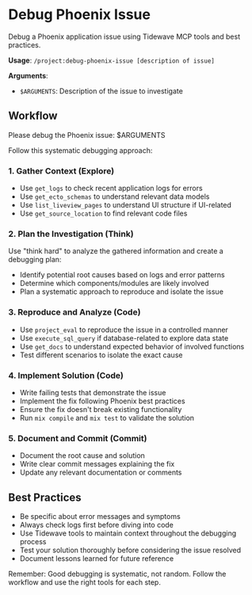 # Debug Phoenix Issue

Debug a Phoenix application issue using Tidewave MCP tools and best practices.

**Usage**: `/project:debug-phoenix-issue [description of issue]`

**Arguments**:
- `$ARGUMENTS`: Description of the issue to investigate

## Workflow

Please debug the Phoenix issue: $ARGUMENTS

Follow this systematic debugging approach:

### 1. Gather Context (Explore)
- Use `get_logs` to check recent application logs for errors
- Use `get_ecto_schemas` to understand relevant data models
- Use `list_liveview_pages` to understand UI structure if UI-related
- Use `get_source_location` to find relevant code files

### 2. Plan the Investigation (Think)
Use "think hard" to analyze the gathered information and create a debugging plan:
- Identify potential root causes based on logs and error patterns
- Determine which components/modules are likely involved
- Plan a systematic approach to reproduce and isolate the issue

### 3. Reproduce and Analyze (Code)
- Use `project_eval` to reproduce the issue in a controlled manner
- Use `execute_sql_query` if database-related to explore data state
- Use `get_docs` to understand expected behavior of involved functions
- Test different scenarios to isolate the exact cause

### 4. Implement Solution (Code)
- Write failing tests that demonstrate the issue
- Implement the fix following Phoenix best practices
- Ensure the fix doesn't break existing functionality
- Run `mix compile` and `mix test` to validate the solution

### 5. Document and Commit (Commit)
- Document the root cause and solution
- Write clear commit messages explaining the fix
- Update any relevant documentation or comments

## Best Practices
- Be specific about error messages and symptoms
- Always check logs first before diving into code
- Use Tidewave tools to maintain context throughout the debugging process
- Test your solution thoroughly before considering the issue resolved
- Document lessons learned for future reference

Remember: Good debugging is systematic, not random. Follow the workflow and use the right tools for each step.
